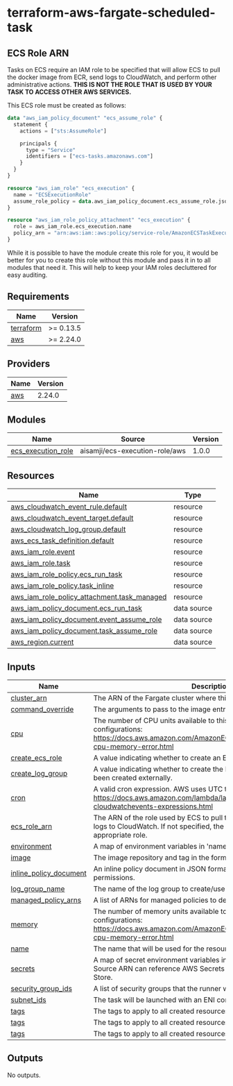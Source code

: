 # terraform-aws-fargate-scheduled-task

## ECS Role ARN

Tasks on ECS require an IAM role to be specified that will allow ECS to pull the docker image from ECR, send logs to CloudWatch, and perform other administrative actions. **THIS IS NOT THE ROLE THAT IS USED BY YOUR TASK TO ACCESS OTHER AWS SERVICES.**

This ECS role must be created as follows:

```terraform
data "aws_iam_policy_document" "ecs_assume_role" {
  statement {
    actions = ["sts:AssumeRole"]

    principals {
      type = "Service"
      identifiers = ["ecs-tasks.amazonaws.com"]
    }
  }
}

resource "aws_iam_role" "ecs_execution" {
  name = "ECSExecutionRole"
  assume_role_policy = data.aws_iam_policy_document.ecs_assume_role.json
}

resource "aws_iam_role_policy_attachment" "ecs_execution" {
  role = aws_iam_role.ecs_execution.name
  policy_arn = "arn:aws:iam::aws:policy/service-role/AmazonECSTaskExecutionRolePolicy"
}
```

While it is possible to have the module create this role for you, it would be better for you to create this role without this module and pass it in to all modules that need it. This will help to keep your IAM roles decluttered for easy auditing.

<!-- BEGINNING OF PRE-COMMIT-TERRAFORM DOCS HOOK -->
## Requirements

| Name | Version |
|------|---------|
| <a name="requirement_terraform"></a> [terraform](#requirement\_terraform) | >= 0.13.5 |
| <a name="requirement_aws"></a> [aws](#requirement\_aws) | >= 2.24.0 |

## Providers

| Name | Version |
|------|---------|
| <a name="provider_aws"></a> [aws](#provider\_aws) | 2.24.0 |

## Modules

| Name                                                                                           | Source                         | Version |
|------------------------------------------------------------------------------------------------|--------------------------------|---------|
| <a name="module_ecs_execution_role"></a> [ecs\_execution\_role](#module\_ecs\_execution\_role) | aisamji/ecs-execution-role/aws | 1.0.0   |

## Resources

| Name                                                                                                                                                  | Type        |
|-------------------------------------------------------------------------------------------------------------------------------------------------------|-------------|
| [aws_cloudwatch_event_rule.default](https://registry.terraform.io/providers/hashicorp/aws/latest/docs/resources/cloudwatch_event_rule)                | resource    |
| [aws_cloudwatch_event_target.default](https://registry.terraform.io/providers/hashicorp/aws/latest/docs/resources/cloudwatch_event_target)            | resource    |
| [aws_cloudwatch_log_group.default](https://registry.terraform.io/providers/hashicorp/aws/latest/docs/resources/cloudwatch_log_group)                  | resource    |
| [aws_ecs_task_definition.default](https://registry.terraform.io/providers/hashicorp/aws/latest/docs/resources/ecs_task_definition)                    | resource    |
| [aws_iam_role.event](https://registry.terraform.io/providers/hashicorp/aws/latest/docs/resources/iam_role)                                            | resource    |
| [aws_iam_role.task](https://registry.terraform.io/providers/hashicorp/aws/latest/docs/resources/iam_role)                                             | resource    |
| [aws_iam_role_policy.ecs_run_task](https://registry.terraform.io/providers/hashicorp/aws/latest/docs/resources/iam_role_policy)                       | resource    |
| [aws_iam_role_policy.task_inline](https://registry.terraform.io/providers/hashicorp/aws/latest/docs/resources/iam_role_policy)                        | resource    |
| [aws_iam_role_policy_attachment.task_managed](https://registry.terraform.io/providers/hashicorp/aws/latest/docs/resources/iam_role_policy_attachment) | resource    |
| [aws_iam_policy_document.ecs_run_task](https://registry.terraform.io/providers/hashicorp/aws/latest/docs/data-sources/iam_policy_document)            | data source |
| [aws_iam_policy_document.event_assume_role](https://registry.terraform.io/providers/hashicorp/aws/latest/docs/data-sources/iam_policy_document)       | data source |
| [aws_iam_policy_document.task_assume_role](https://registry.terraform.io/providers/hashicorp/aws/latest/docs/data-sources/iam_policy_document)        | data source |
| [aws_region.current](https://registry.terraform.io/providers/hashicorp/aws/latest/docs/data-sources/region)                                           | data source |

## Inputs

| Name                                                                                                     | Description                                                                                                                                                                     | Type           | Default | Required |
|----------------------------------------------------------------------------------------------------------|---------------------------------------------------------------------------------------------------------------------------------------------------------------------------------|----------------|---------|:--------:|
| <a name="input_cluster_arn"></a> [cluster\_arn](#input\_cluster\_arn)                                    | The ARN of the Fargate cluster where this task should be run.                                                                                                                   | `string`       | n/a     |   yes    |
| <a name="input_command_override"></a> [command\_override](#input\_command\_override)                     | The arguments to pass to the image entrypoint instead of the defaults.                                                                                                          | `string`       | `""`    |    no    |
| <a name="input_cpu"></a> [cpu](#input\_cpu)                                                              | The number of CPU units available to this task. See the list of valid configurations: https://docs.aws.amazon.com/AmazonECS/latest/developerguide/task-cpu-memory-error.html    | `number`       | `256`   |    no    |
| <a name="input_create_ecs_role"></a> [create\_ecs\_role](#input\_create\_ecs\_role)                      | A value indicating whether to create an ECS execution role by default.                                                                                                          | `bool`         | `false` |    no    |
| <a name="input_create_log_group"></a> [create\_log\_group](#input\_create\_log\_group)                   | A value indicating whether to create the log group or assume that it has been created externally.                                                                               | `bool`         | `true`  |    no    |
| <a name="input_cron"></a> [cron](#input\_cron)                                                           | A valid cron expression. AWS uses UTC time for cron expressions. https://docs.aws.amazon.com/lambda/latest/dg/services-cloudwatchevents-expressions.html                        | `string`       | n/a     |   yes    |
| <a name="input_ecs_role_arn"></a> [ecs\_role\_arn](#input\_ecs\_role\_arn)                               | The ARN of the role used by ECS to pull the docker image and send logs to CloudWatch. If not specified, the module will create an appropriate role.                             | `string`       | `""`    |    no    |
| <a name="input_environment"></a> [environment](#input\_environment)                                      | A map of environment variables in 'name = value' format.                                                                                                                        | `map(string)`  | `{}`    |    no    |
| <a name="input_image"></a> [image](#input\_image)                                                        | The image repository and tag in the format <repository>:<tag>.                                                                                                                  | `string`       | n/a     |   yes    |
| <a name="input_inline_policy_document"></a> [inline\_policy\_document](#input\_inline\_policy\_document) | An inline policy document in JSON format to determine additional task permissions.                                                                                              | `string`       | `""`    |    no    |
| <a name="input_log_group_name"></a> [log\_group\_name](#input\_log\_group\_name)                         | The name of the log group to create/use to stores logs from the task.                                                                                                           | `string`       | `null`  |    no    |
| <a name="input_managed_policy_arns"></a> [managed\_policy\_arns](#input\_managed\_policy\_arns)          | A list of ARNs for managed policies to determine the task permissions.                                                                                                          | `list(string)` | `[]`    |    no    |
| <a name="input_memory"></a> [memory](#input\_memory)                                                     | The number of memory units available to this task. See the list of valid configurations: https://docs.aws.amazon.com/AmazonECS/latest/developerguide/task-cpu-memory-error.html | `number`       | `512`   |    no    |
| <a name="input_name"></a> [name](#input\_name)                                                           | The name that will be used for the resources created.                                                                                                                           | `string`       | n/a     |   yes    |
| <a name="input_secrets"></a> [secrets](#input\_secrets)                                                  | A map of secret environment variables in 'name = sourceARN' format. Source ARN can reference AWS Secrets Manager or AWS Parameter Store.                                        | `map(string)`  | `{}`    |    no    |
| <a name="input_security_group_ids"></a> [security\_group\_ids](#input\_security\_group\_ids)             | A list of security groups that the runner will be a member of.                                                                                                                  | `list(string)` | `[]`    |    no    |
| <a name="input_subnet_ids"></a> [subnet\_ids](#input\_subnet\_ids)                                       | The task will be launched with an ENI connected to one of the subnets.                                                                                                          | `list(string)` | n/a     |   yes    |
| <a name="input_tags"></a> [tags](#input\_tags)                                                           | The tags to apply to all created resources.                                                                                                                                     | `map(string)`  | `{}`    |    no    |
| <a name="input_cpu_architecture"></a> [tags](#input\_tags)                                               | The tags to apply to all created resources.                                                                                                                                     | `string`       | `n/a`   |    no    |
| <a name="input_operating_system"></a> [tags](#input\_tags)                                               | The tags to apply to all created resources.                                                                                                                                     | `string`       | `n/a`   |    no    |

## Outputs

No outputs.
<!-- END OF PRE-COMMIT-TERRAFORM DOCS HOOK -->
